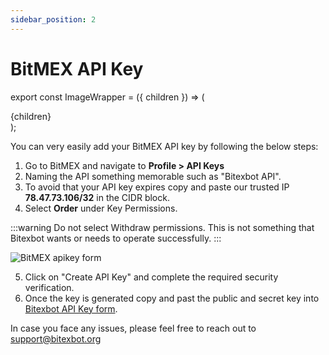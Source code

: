 ```yaml
---
sidebar_position: 2
---
```


# BitMEX API Key

export const ImageWrapper = ({ children }) => (
<div className="image-wrapper">
{children}
</div>
);

You can very easily add your BitMEX API key by following the below steps:

1. Go to BitMEX and navigate to **Profile > API Keys**
2. Naming the API something memorable such as "Bitexbot API".
3. To avoid that your API key expires copy and paste our trusted IP **78.47.73.106/32** in the CIDR block.
4. Select **Order** under Key Permissions.

:::warning
Do not select Withdraw permissions. This is not something that Bitexbot wants or needs to operate successfully.
:::

<ImageWrapper>
    <img src={require('/img/tutorial/bitmex-apikey-1.png').default} alt="BitMEX apikey form" />
</ImageWrapper>

5. Click on "Create API Key" and complete the required security verification.
6. Once the key is generated copy and past the public and secret key into [Bitexbot API Key form](/get-started/apikey-guide.md#connect-bitexbot-to-your-exchange).

In case you face any issues, please feel free to reach out to support@bitexbot.org